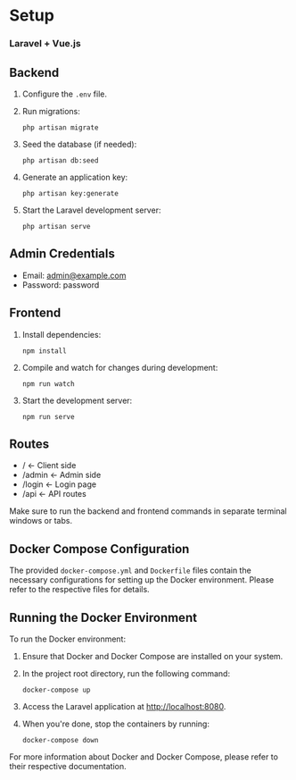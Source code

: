 # Setup
### Laravel + Vue.js

## Backend

1. Configure the `.env` file.

2. Run migrations:

    ```
    php artisan migrate
    ```

3. Seed the database (if needed):

    ```
    php artisan db:seed
    ```

4. Generate an application key:

    ```
    php artisan key:generate
    ```

5. Start the Laravel development server:

    ```
    php artisan serve
    ```

## Admin Credentials

- Email: admin@example.com
- Password: password


## Frontend

1. Install dependencies:

    ```
    npm install
    ```

2. Compile and watch for changes during development:

    ```
    npm run watch
    ```

3. Start the development server:

    ```
    npm run serve
    ```


## Routes
-   / <- Client side
- /admin <- Admin side
- /login <- Login page
- /api <- API routes

Make sure to run the backend and frontend commands in separate terminal windows or tabs.

## Docker Compose Configuration

The provided `docker-compose.yml` and `Dockerfile` files contain the necessary configurations for setting up the Docker environment. Please refer to the respective files for details.

## Running the Docker Environment

To run the Docker environment:

1. Ensure that Docker and Docker Compose are installed on your system.

2. In the project root directory, run the following command:

    ```
    docker-compose up
    ```

3. Access the Laravel application at [http://localhost:8080](http://localhost:8080).

4. When you're done, stop the containers by running:

    ```
    docker-compose down
    ```

For more information about Docker and Docker Compose, please refer to their respective documentation.
